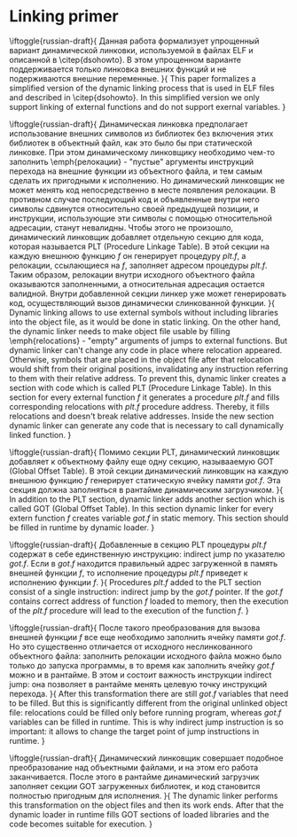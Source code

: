 # Linking primer

\iftoggle{russian-draft}{
Данная работa формализует упрощенный вариант динамической линковки,
используемой в файлах ELF и описанной в \citep{dsohowto}. В этом упрощенном
варианте поддерживается только линковка внешних функций и не подерживаются
внешние переменные.
}{
This paper formalizes a simplified version of the dynamic linking process
that is used in ELF files and described in \citep{dsohowto}. In this
simplified version we only support linking of external functions and do not
support exernal variables.
}

\iftoggle{russian-draft}{
Динамическая линковка предполагает использование внешних символов из
библиотек без включения этих библиотек в объектный файл, как это было бы
при статической линковке. При этом динамическому линковщику необходимо
чем-то заполнить \emph{релокации} - "пустые" аргументы инструкций перехода на
внешние функции из объектного файла, и тем самым сделать их пригодными к
исполнению. Но динамический линковщик не может менять код
непосредственно в месте появления релокации. В противном случае последующий
код и объявленные внутри него символы сдвинутся относительно своей
предыдущей позиции, и инструкции, использующие эти символы с помощью
относительной адресации, станут невалидны. Чтобы этого не произошло,
динамический линковщик добавляет отдельную секцию для кода, которая
называется PLT (Procedure Linkage Table). В этой секции
на каждую внешнюю функцию $f$ он генерирует процедуру $plt.f$, а
релокации, ссылающиеся на $f$, заполняет адресом процедуры $plt.f$.
Таким образом, релокации внутри исходного объектного файла оказываются
заполненными, а относительная адресация остается валидной. Внутри
добавленной секции линкер уже может генерировать код, осуществляющий
вызов динамически слинкованной функции.
}{
Dynamic linking allows to use external symbols without including libraries
into the object file, as it would be done in static linking. On the other
hand, the dynamic linker needs to make object file usable by filling
\emph{relocations} - "empty" arguments of jumps to external functions. But
dynamic linker can't change any code in place where relocation appeared.
Otherwise, symbols that are placed in the object file after that relocation
would shift from their original positions, invalidating any instruction
referring to them with their relative address. To prevent this, dynamic
linker creates a section with code which is called PLT (Procedure Linkage
Table). In this section for every external function $f$ it generates a
procedure $plt.f$ and fills corresponding relocations with $plt.f$
procedure address. Thereby, it fills relocations and doesn't break relative
addresses. Inside the new section dynamic linker can generate any code that
is necessary to call dynamically linked function.
}

\iftoggle{russian-draft}{
Помимо секции PLT, динамический линковщик добавляет к объектному файлу еще
одну секцию, называаемую GOT (Global Offset Table). В этой секции
динамический линковщик на каждую внешнюю функцию $f$ генерирует статическую
ячейку памяти $got.f$. Эта секция должна заполняться в рантайме
динамическим загрузчиком.
}{
In addition to the PLT section, dynamic linker adds another section which
is called GOT (Global Offset Table). In this section dynamic linker for
every extern function $f$ creates variable $got.f$ in static memory. This
section should be filled in runtime by dynamic loader.
}

\iftoggle{russian-draft}{
Добавленные в секцию PLT процедуры $plt.f$ содержат в себе единственную
инструкцию: indirect jump по указателю $got.f$. Если в $got.f$ находится
правильный адрес загруженной в память внешней функции $f$, то исполнение
процедуры $plt.f$ приведет к исполнению функции $f$.
}{
Procedures $plt.f$ added to the PLT section consist of a single
instruction: indirect jump by the $got.f$ pointer. If the $got.f$ contains
correct address of function $f$ loaded to memory, then the execution of the
$plt.f$ procedure will lead to the execution of the function $f$.
}

\iftoggle{russian-draft}{
После такого преобразования для вызова внешней функции $f$ все еще
необходимо заполнить ячейку памяти $got.f$. Но это существенно
отличается от исходного неслинкованного объектного файла: заполнить
релокации исходного файла можно было только до запуска программы, в
то время как заполнить ячейку $got.f$ можно и в рантайме. В этом и
состоит важность инструкции indirect jump: она позволяет в рантайме менять
целевую точку инструкций перехода.
}{
After this transformation there are still $got.f$ variables that need to be
filled. But this is significantly different from the original unlinked
object file: relocations could be filled only before running program,
whereas $got.f$ variables can be filled in runtime. This is why indirect
jump instruction is so important: it allows to change the target point of jump
instructions in runtime.
}

\iftoggle{russian-draft}{
Динамический линковщик совершает подобное преобразование над объектными
файлами, и на этом его работа заканчивается. После этого в рантайме
динамический загрузчик заполняет секции GOT загруженных библиотек, и код
становится полностью пригодным для исполнения.
}{
The dynamic linker performs this transformation on the object files and
then its work ends. After that the dynamic loader in runtime fills GOT
sections of loaded libraries and the code becomes suitable for execution.
}
